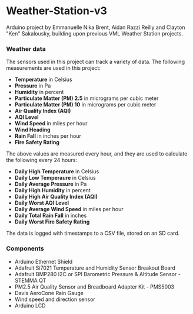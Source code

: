# Weather-Station-v3
Arduino project by Emmanuelle Nika Brent, Aidan Razzi Reilly and Clayton "Ken" Sakalousky, building upon previous VML Weather Station projects. 


### Weather data
The sensors used in this project can track a variety of data. The following measurements are used in this project: 

* **Temperature** in Celsius
* **Pressure** in Pa
* **Humidity** in percent
* **Particulate Matter (PM) 2.5** in micrograms per cubic meter
* **Particulate Matter (PM) 10** in micrograms per cubic meter
* **Air Quality Index (AQI)**
* **AQI Level** 
* **Wind Speed** in miles per hour
* **Wind Heading**
* **Rain Fall** in inches per hour
* **Fire Safety Rating**

The above values are measured every hour, and they are used to calculate the following every 24 hours: 
* **Daily High Temperature** in Celsius
* **Daily Low Temperaure** in Celsius
* **Daily Average Pressure** in Pa
* **Daily High Humidity** in percent
* **Daily High Air Quality Index (AQI)**
* **Daily Worst AQI Level**
* **Daily Average Wind Speed** in miles per hour
* **Daily Total Rain Fall** in inches
* **Daily Worst Fire Safety Rating**

The data is logged with timestamps to a CSV file, stored on an SD card.

### Components

* Arduino Ethernet Shield
* Adafruit Si7021 Temperature and Humidity Sensor Breakout Board
* Adafruit BMP280 I2C or SPI Barometric Pressure & Altitude Sensor - STEMMA QT
* PM2.5 Air Quality Sensor and Breadboard Adapter Kit - PMS5003
* Davis AeroCone Rain Gauge
* Wind speed and direction sensor
* Arduino LCD
